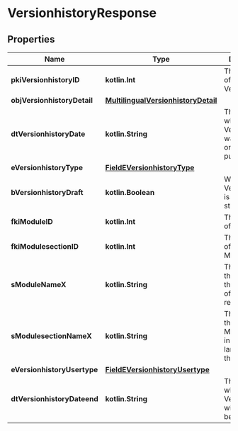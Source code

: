 
# VersionhistoryResponse

## Properties
| Name | Type | Description | Notes |
| ------------ | ------------- | ------------- | ------------- |
| **pkiVersionhistoryID** | **kotlin.Int** | The unique ID of the Versionhistory |  |
| **objVersionhistoryDetail** | [**MultilingualVersionhistoryDetail**](MultilingualVersionhistoryDetail.md) |  |  |
| **dtVersionhistoryDate** | **kotlin.String** | The date  at which the Versionhistory was published or should be published |  |
| **eVersionhistoryType** | [**FieldEVersionhistoryType**](FieldEVersionhistoryType.md) |  |  |
| **bVersionhistoryDraft** | **kotlin.Boolean** | Whether the Versionhistory is published or still a draft |  |
| **fkiModuleID** | **kotlin.Int** | The unique ID of the Module |  [optional] |
| **fkiModulesectionID** | **kotlin.Int** | The unique ID of the Modulesection |  [optional] |
| **sModuleNameX** | **kotlin.String** | The Name of the Module in the language of the requester |  [optional] |
| **sModulesectionNameX** | **kotlin.String** | The Name of the Modulesection in the language of the requester |  [optional] |
| **eVersionhistoryUsertype** | [**FieldEVersionhistoryUsertype**](FieldEVersionhistoryUsertype.md) |  |  [optional] |
| **dtVersionhistoryDateend** | **kotlin.String** | The date  at which the Versionhistory will no longer be visible |  [optional] |



